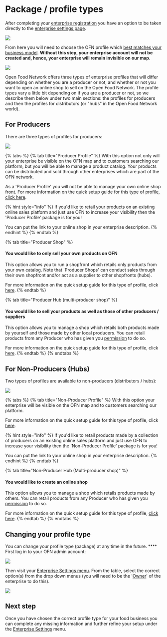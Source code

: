 # Package / profile types

After completing your [enterprise registration](../register-and-create-your-profile.md) you have an option to be taken directly to the [enterprise settings page](enterprise-settings.md).

![](../../.gitbook/assets/newregister.jpg)

From here you will need to choose the OFN profile which [best matches your business model](../../your-quick-start-on-ofn-given-who-you-are.md). **Without this step, your enterprise account will not be created and, hence, your enterprise will remain invisible on our map.**&#x20;

![](../../.gitbook/assets/newchoose.jpg)

Open Food Network offers three types of enterprise profiles that will differ depending on whether you are a producer or not, and whether or not you want to open an online shop to sell on the Open Food Network. The profile types vary a little bit depending on if you are a producer or not, so we describe them below under two main sections: the profiles for producers and then the profiles for distributors (or "hubs" in the Open Food Network world).

## For Producers

There are three types of profiles for producers:

![](../../.gitbook/assets/prod\_choosenew.jpg)

{% tabs %}
{% tab title="Producer Profile" %}
With this option not only will your enterprise be visible on the OFN map and to customers searching our platform, but you will be able to manage a product catalog. Your products can be distributed and sold through other enterprises which are part of the OFN network.&#x20;

As a 'Producer Profile' you will not be able to manage your own online shop front. For more information on the quick setup guide for this type of profile, [click here](../../quick-start-guides/).

{% hint style="info" %}
If you'd like to retail your products on an existing online sales platform and just use OFN to increase your visibility then the 'Producer Profile' package is for you!

You can put the link to your online shop in your enterprise description.
{% endhint %}
{% endtab %}

{% tab title="Producer Shop" %}
#### You would like to only sell your own products on OFN

This option allows you to run a shopfront which retails only products from your own catalog. Note that 'Producer Shops' can conduct sales through their own shopfront and/or act as a supplier to other shopfronts (hubs).&#x20;

For more information on the quick setup guide for this type of profile, click [here](../../quick-start-guides/).
{% endtab %}

{% tab title="Producer Hub (multi-producer shop)" %}
#### You would like to sell your products as well as those of other producers / suppliers&#x20;

This option allows you to manage a shop which retails both products made by yourself and those made by other local producers.  You can retail products from any Producer who has given you [permission](create-or-connect-with-your-supplying-producers.md) to do so.&#x20;

For more information on the quick setup guide for this type of profile, click [here](../../quick-start-guides/).
{% endtab %}
{% endtabs %}

## For Non-Producers (Hubs)

Two types of profiles are available to non-producers (distributors / hubs):

![](../../.gitbook/assets/nonprod\_new.jpg)

{% tabs %}
{% tab title="Non-Producer Profile" %}
With this option your enterprise will be visible on the OFN map and to customers searching our platform.&#x20;

For more information on the quick setup guide for this type of profile, click [here](../../quick-start-guides/).

{% hint style="info" %}
If you'd like to retail products made by a collection of producers on an existing online sales platform and just use OFN to increase your visibility then the 'Non-Producer Profile' package is for you!

You can put the link to your online shop in your enterprise description.
{% endhint %}
{% endtab %}

{% tab title="Non-Producer Hub (Multi-producer shop)" %}
#### You would like to create an online shop

This option allows you to manage a shop which retails products made by others. You can retail products from any Producer who has given you [permission](create-or-connect-with-your-supplying-producers.md) to do so.&#x20;

For more information on the quick setup guide for this type of profile, [click here](../../quick-start-guides/multi-producers-shop-hub-quick-setup-guide.md).
{% endtab %}
{% endtabs %}

## Changing your profile type

You can change your profile type (package) at any time in the future. **** First log in to your OFN admin account:

![](<../../.gitbook/assets/access1 (2) (2) (1).jpg>)

Then visit your [Enterprise Settings menu](enterprise-settings.md). From the table, select the correct option(s) from the drop down menus (you will need to be the '[Owner](enterprise-settings.md#users)' of the enterprise to do this).

![](../../.gitbook/assets/enterprisetable.jpg)

## Next step

Once you have chosen the correct profile type for your food business you can complete any missing information and further refine your setup under the [Enterprise Settings](enterprise-settings.md) menu.&#x20;
